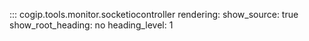 ::: cogip.tools.monitor.socketiocontroller
    rendering:
      show_source: true
      show_root_heading: no
      heading_level: 1
